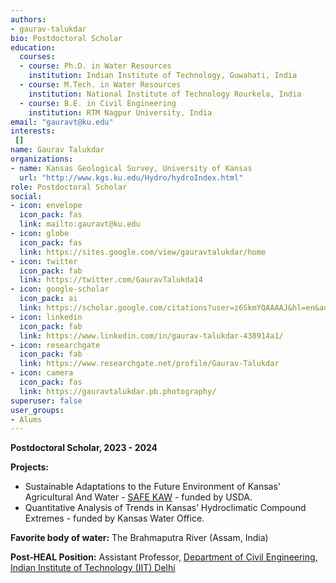 ```yaml
---
authors:
- gaurav-talukdar
bio: Postdoctoral Scholar
education:
  courses:
  - course: Ph.D. in Water Resources
    institution: Indian Institute of Technology, Guwahati, India
  - course: M.Tech. in Water Resources
    institution: National Institute of Technology Rourkela, India
  - course: B.E. in Civil Engineering
    institution: RTM Nagpur University, India
email: "gauravt@ku.edu"
interests:
 []
name: Gaurav Talukdar
organizations:
- name: Kansas Geological Survey, University of Kansas
  url: "http://www.kgs.ku.edu/Hydro/hydroIndex.html"
role: Postdoctoral Scholar
social:
- icon: envelope
  icon_pack: fas
  link: mailto:gauravt@ku.edu
- icon: globe
  icon_pack: fas
  link: https://sites.google.com/view/gauravtalukdar/home
- icon: twitter
  icon_pack: fab
  link: https://twitter.com/GauravTalukda14
- icon: google-scholar
  icon_pack: ai
  link: https://scholar.google.com/citations?user=z6SkmYQAAAAJ&hl=en&authuser=2
- icon: linkedin
  icon_pack: fab
  link: https://www.linkedin.com/in/gaurav-talukdar-438914a1/
- icon: researchgate
  icon_pack: fab
  link: https://www.researchgate.net/profile/Gaurav-Talukdar
- icon: camera
  icon_pack: fas
  link: https://gauravtalukdar.pb.photography/
superuser: false
user_groups:
- Alums
---
```

**Postdoctoral Scholar, 2023 - 2024**

**Projects:** 

 - Sustainable Adaptations to the Future Environment of Kansas' Agricultural And Water - [SAFE KAW](https://safekaw-ku.hub.arcgis.com/) - funded by USDA. 
 - Quantitative Analysis of Trends in Kansas’ Hydroclimatic Compound Extremes - funded by Kansas Water Office.

**Favorite body of water:** The Brahmaputra River (Assam, India)

**Post-HEAL Position:** Assistant Professor, [Department of Civil Engineering, Indian Institute of Technology (IIT) Delhi](https://civil.iitd.ac.in/)
